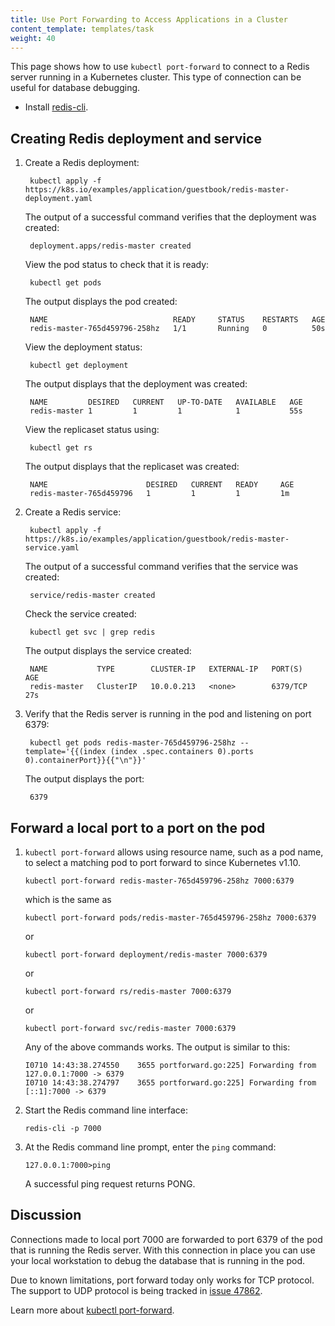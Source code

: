 ```yaml
---
title: Use Port Forwarding to Access Applications in a Cluster
content_template: templates/task
weight: 40
---
```


This page shows how to use `kubectl port-forward` to connect to a Redis
server running in a Kubernetes cluster. This type of connection can be useful
for database debugging.

* Install [redis-cli](http://redis.io/topics/rediscli).


## Creating Redis deployment and service

1. Create a Redis deployment:

        kubectl apply -f https://k8s.io/examples/application/guestbook/redis-master-deployment.yaml

    The output of a successful command verifies that the deployment was created:

        deployment.apps/redis-master created

    View the pod status to check that it is ready:

        kubectl get pods

    The output displays the pod created:

        NAME                            READY     STATUS    RESTARTS   AGE
        redis-master-765d459796-258hz   1/1       Running   0          50s

    View the deployment status:

        kubectl get deployment

    The output displays that the deployment was created:

        NAME         DESIRED   CURRENT   UP-TO-DATE   AVAILABLE   AGE
        redis-master 1         1         1            1           55s

    View the replicaset status using:

        kubectl get rs

    The output displays that the replicaset was created:

        NAME                      DESIRED   CURRENT   READY     AGE
        redis-master-765d459796   1         1         1         1m


2. Create a Redis service:

        kubectl apply -f https://k8s.io/examples/application/guestbook/redis-master-service.yaml

    The output of a successful command verifies that the service was created:

        service/redis-master created

    Check the service created:

        kubectl get svc | grep redis

    The output displays the service created:

        NAME           TYPE        CLUSTER-IP   EXTERNAL-IP   PORT(S)    AGE
        redis-master   ClusterIP   10.0.0.213   <none>        6379/TCP   27s

3. Verify that the Redis server is running in the pod and listening on port 6379:

        kubectl get pods redis-master-765d459796-258hz --template='{{(index (index .spec.containers 0).ports 0).containerPort}}{{"\n"}}'

    The output displays the port:

        6379


## Forward a local port to a port on the pod

1.  `kubectl port-forward` allows using resource name, such as a pod name, to select a matching pod to port forward to since Kubernetes v1.10.

        kubectl port-forward redis-master-765d459796-258hz 7000:6379

    which is the same as

        kubectl port-forward pods/redis-master-765d459796-258hz 7000:6379

    or

        kubectl port-forward deployment/redis-master 7000:6379

    or

        kubectl port-forward rs/redis-master 7000:6379

    or

        kubectl port-forward svc/redis-master 7000:6379

    Any of the above commands works. The output is similar to this:

        I0710 14:43:38.274550    3655 portforward.go:225] Forwarding from 127.0.0.1:7000 -> 6379
        I0710 14:43:38.274797    3655 portforward.go:225] Forwarding from [::1]:7000 -> 6379

2.  Start the Redis command line interface:

        redis-cli -p 7000

3.  At the Redis command line prompt, enter the `ping` command:

        127.0.0.1:7000>ping

    A successful ping request returns PONG.


## Discussion

Connections made to local port 7000 are forwarded to port 6379 of the pod that
is running the Redis server. With this connection in place you can use your
local workstation to debug the database that is running in the pod.

Due to known limitations, port forward today only works for TCP protocol.
The support to UDP protocol is being tracked in
[issue 47862](https://github.com/kubernetes/kubernetes/issues/47862).


Learn more about [kubectl port-forward](/docs/reference/generated/kubectl/kubectl-commands/#port-forward).

